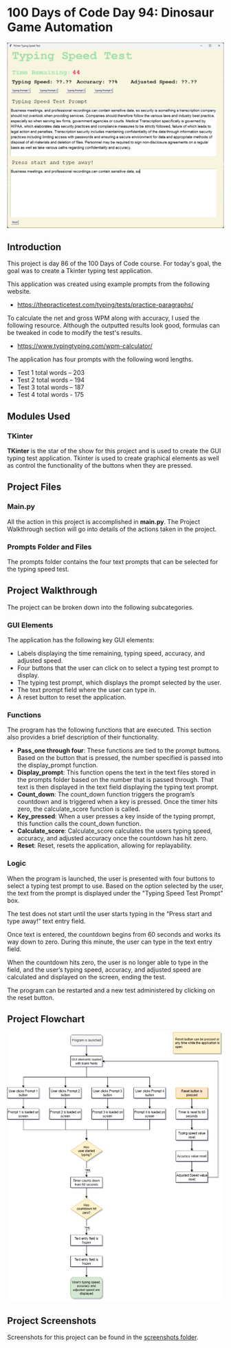 # 100 Days of Code Day 94: Dinosaur Game Automation
![Screenshot of typing test in progress](<screenshots/App - text in progress.png>)
## Introduction
This project is day 86 of the 100 Days of Code course. For today's goal, the goal was to create a Tkinter typing test application.

This application was created using example prompts from the following website.
- https://thepracticetest.com/typing/tests/practice-paragraphs/

To calculate the net and gross WPM along with accuracy, I used the following resource. Although the outputted results look good, formulas can be tweaked in code to modify the test's results.
- https://www.typingtyping.com/wpm-calculator/

The application has four prompts with the following word lengths.
-	Test 1 total words – 203
-	Test 2 total words – 194
-	Test 3 total words – 187
-	Test 4 total words - 175
## Modules Used
### TKinter
**TKinter** is the star of the show for this project and is used to create the GUI typing test application. Tkinter is used to create graphical elements as well as control the functionality of the buttons when they are pressed.
## Project Files
### Main.py
All the action in this project is accomplished in **main.py**. The Project Walkthrough section will go into details of the actions taken in the project.
### Prompts Folder and Files
The prompts folder contains the four text prompts that can be selected for the typing speed test.
## Project Walkthrough
The project can be broken down into the following subcategories.
### GUI Elements
The application has the following key GUI elements:
-	Labels displaying the time remaining, typing speed, accuracy, and adjusted speed.
-	Four buttons that the user can click on to select a typing test prompt to display.
-	The typing test prompt, which displays the prompt selected by the user.
-	The text prompt field where the user can type in.
-	A reset button to reset the application.
### Functions
The program has the following functions that are executed. This section also provides a brief description of their functionality.
-	**Pass_one through four**: These functions are tied to the prompt buttons. Based on the button that is pressed, the number specified is passed into the display_prompt function.
-	**Display_prompt**: This function opens the text in the text files stored in the prompts folder based on the number that is passed through. That text is then displayed in the text field displaying the typing text prompt.
-	**Count_down**: The count_down function triggers the program’s countdown and is triggered when a key is pressed. Once the timer hits zero, the calculate_score function is called.
-	**Key_pressed**: When a user presses a key inside of the typing prompt, this function calls the count_down function.
-	**Calculate_score**: Calculate_score calculates the users typing speed, accuracy, and adjusted accuracy once the countdown has hit zero.
-	**Reset**: Reset, resets the application, allowing for replayability.
### Logic
When the program is launched, the user is presented with four buttons to select a typing test prompt to use. Based on the option selected by the user, the text from the prompt is displayed under the "Typing Speed Test Prompt” box.

The test does not start until the user starts typing in the “Press start and type away!” text entry field.

Once text is entered, the countdown begins from 60 seconds and works its way down to zero. During this minute, the user can type in the text entry field. 

When the countdown hits zero, the user is no longer able to type in the field, and the user’s typing speed, accuracy, and adjusted speed are calculated and displayed on the screen, ending the test.

The program can be restarted and a new test administered by clicking on the reset button.

## Project Flowchart
![Typing test application flowchart](screenshots/TypingTestFlowchart.png)
## Project Screenshots
Screenshots for this project can be found in the [screenshots folder](/screenshots).

